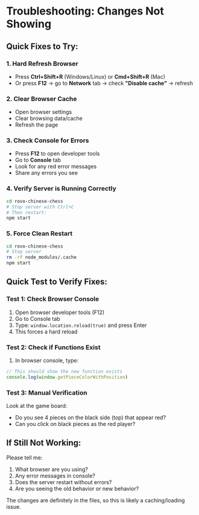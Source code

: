# Troubleshooting: Changes Not Showing

## Quick Fixes to Try:

### 1. **Hard Refresh Browser**
- Press **Ctrl+Shift+R** (Windows/Linux) or **Cmd+Shift+R** (Mac)
- Or press **F12** → go to **Network** tab → check **"Disable cache"** → refresh

### 2. **Clear Browser Cache**
- Open browser settings
- Clear browsing data/cache
- Refresh the page

### 3. **Check Console for Errors**
- Press **F12** to open developer tools
- Go to **Console** tab
- Look for any red error messages
- Share any errors you see

### 4. **Verify Server is Running Correctly**
```bash
cd rovo-chinese-chess
# Stop server with Ctrl+C
# Then restart:
npm start
```

### 5. **Force Clean Restart**
```bash
cd rovo-chinese-chess
# Stop server
rm -rf node_modules/.cache
npm start
```

## Quick Test to Verify Fixes:

### Test 1: Check Browser Console
1. Open browser developer tools (F12)
2. Go to Console tab
3. Type: `window.location.reload(true)` and press Enter
4. This forces a hard reload

### Test 2: Check if Functions Exist
1. In browser console, type:
```javascript
// This should show the new function exists
console.log(window.getPieceColorWithPosition)
```

### Test 3: Manual Verification
Look at the game board:
- Do you see 4 pieces on the black side (top) that appear red?
- Can you click on black pieces as the red player?

## If Still Not Working:

Please tell me:
1. What browser are you using?
2. Any error messages in console?
3. Does the server restart without errors?
4. Are you seeing the old behavior or new behavior?

The changes are definitely in the files, so this is likely a caching/loading issue.